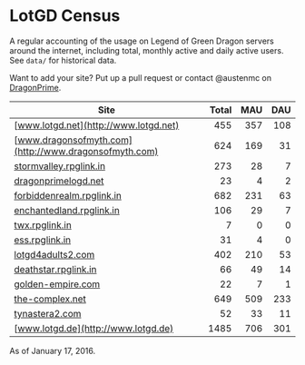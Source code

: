 # LotGD Census
A regular accounting of the usage on Legend of Green Dragon servers around the internet, including total, monthly active and daily active users. See `data/` for historical data.

Want to add your site? Put up a pull request or contact @austenmc on [DragonPrime](http://dragonprime.net).


Site | Total | MAU | DAU
--- | ---:| ---:| ---:
[www.lotgd.net](http://www.lotgd.net)|455|357|108
[www.dragonsofmyth.com](http://www.dragonsofmyth.com)|624|169|31
[stormvalley.rpglink.in](http://stormvalley.rpglink.in)|273|28|7
[dragonprimelogd.net](http://dragonprimelogd.net)|23|4|2
[forbiddenrealm.rpglink.in](http://forbiddenrealm.rpglink.in)|682|231|63
[enchantedland.rpglink.in](http://enchantedland.rpglink.in)|106|29|7
[twx.rpglink.in](http://twx.rpglink.in)|7|0|0
[ess.rpglink.in](http://ess.rpglink.in)|31|4|0
[lotgd4adults2.com](http://lotgd4adults2.com)|402|210|53
[deathstar.rpglink.in](http://deathstar.rpglink.in)|66|49|14
[golden-empire.com](http://golden-empire.com)|22|7|1
[the-complex.net](http://the-complex.net)|649|509|233
[tynastera2.com](http://tynastera2.com)|52|33|11
[www.lotgd.de](http://www.lotgd.de)|1485|706|301

As of January 17, 2016.
